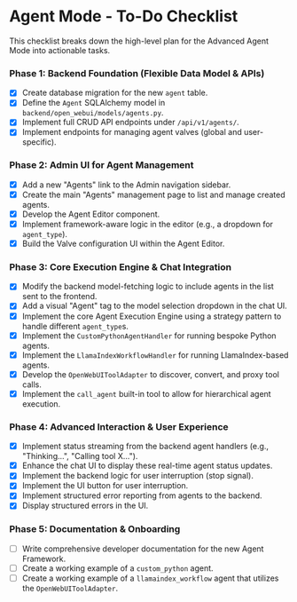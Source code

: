# Agent Mode - To-Do Checklist

This checklist breaks down the high-level plan for the Advanced Agent Mode into actionable tasks.

### Phase 1: Backend Foundation (Flexible Data Model & APIs)

- [x] Create database migration for the new `agent` table.
- [x] Define the `Agent` SQLAlchemy model in `backend/open_webui/models/agents.py`.
- [x] Implement full CRUD API endpoints under `/api/v1/agents/`.
- [x] Implement endpoints for managing agent valves (global and user-specific).

### Phase 2: Admin UI for Agent Management

- [x] Add a new "Agents" link to the Admin navigation sidebar.
- [x] Create the main "Agents" management page to list and manage created agents.
- [x] Develop the Agent Editor component.
- [x] Implement framework-aware logic in the editor (e.g., a dropdown for `agent_type`).
- [x] Build the Valve configuration UI within the Agent Editor.

### Phase 3: Core Execution Engine & Chat Integration

- [x] Modify the backend model-fetching logic to include agents in the list sent to the frontend.
- [x] Add a visual "Agent" tag to the model selection dropdown in the chat UI.
- [x] Implement the core Agent Execution Engine using a strategy pattern to handle different `agent_type`s.
- [x] Implement the `CustomPythonAgentHandler` for running bespoke Python agents.
- [x] Implement the `LlamaIndexWorkflowHandler` for running LlamaIndex-based agents.
- [x] Develop the `OpenWebUIToolAdapter` to discover, convert, and proxy tool calls.
- [x] Implement the `call_agent` built-in tool to allow for hierarchical agent execution.

### Phase 4: Advanced Interaction & User Experience

- [x] Implement status streaming from the backend agent handlers (e.g., "Thinking...", "Calling tool X...").
- [x] Enhance the chat UI to display these real-time agent status updates.
- [x] Implement the backend logic for user interruption (stop signal).
- [x] Implement the UI button for user interruption.
- [x] Implement structured error reporting from agents to the backend.
- [x] Display structured errors in the UI.

### Phase 5: Documentation & Onboarding

- [ ] Write comprehensive developer documentation for the new Agent Framework.
- [ ] Create a working example of a `custom_python` agent.
- [ ] Create a working example of a `llamaindex_workflow` agent that utilizes the `OpenWebUIToolAdapter`.